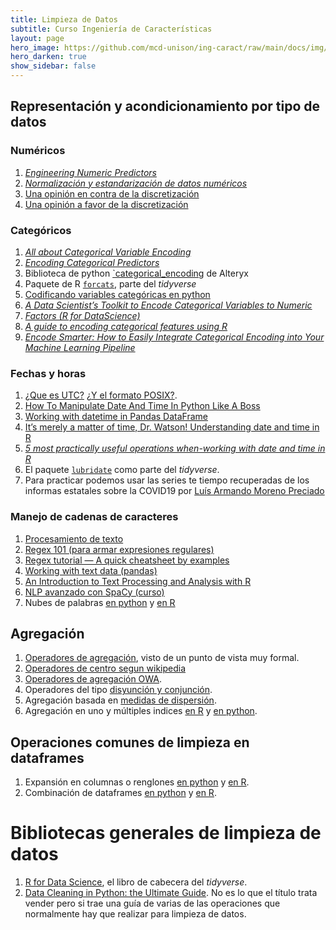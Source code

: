 ```yaml
---
title: Limpieza de Datos 
subtitle: Curso Ingeniería de Características
layout: page
hero_image: https://github.com/mcd-unison/ing-caract/raw/main/docs/img/organize-banner.jpg
hero_darken: true
show_sidebar: false
---
```


## Representación y acondicionamiento por tipo de datos

### Numéricos 

1. [*Engineering Numeric Predictors*](http://www.feat.engineering/engineering-numeric-predictors.html)
2. [*Normalización y estandarización de datos numéricos*](https://towardsdatascience.com/clearly-explained-what-why-and-how-of-feature-scaling-normalization-standardization-e9207042d971)
3. [Una opinión en contra de la discretización](https://medium.com/@peterflom/why-binning-continuous-data-is-almost-always-a-mistake-ad0b3a1d141f)
4. [Una opinión a favor de la discretización](https://towardsdatascience.com/sort-and-segment-your-data-into-bins-to-get-sorted-ranges-pandas-cut-and-qcut-7785931bbfde)

### Categóricos

1. [*All about Categorical Variable Encoding*](https://towardsdatascience.com/all-about-categorical-variable-encoding-305f3361fd02)
2. [*Encoding Categorical Predictors*](http://www.feat.engineering/encoding-categorical-predictors.html)
3. Biblioteca de python [`categorical_encoding](https://github.com/alteryx/categorical_encoding) de Alteryx
4. Paquete de R [`forcats`](https://forcats.tidyverse.org), parte del *tidyverse*
5. [Codificando variables categóricas en python](https://www.datacamp.com/community/tutorials/categorical-data)
6. [*A Data Scientist’s Toolkit to Encode Categorical Variables to Numeric*](https://towardsdatascience.com/a-data-scientists-toolkit-to-encode-categorical-variables-to-numeric-d17ad9fae03f)
7. [*Factors (R for DataScience)*](https://r4ds.had.co.nz/factors.html)
8. [*A guide to encoding categorical features using R*](https://www.r-bloggers.com/2020/02/a-guide-to-encoding-categorical-features-using-r/)
9. [*Encode Smarter: How to Easily Integrate Categorical Encoding into Your Machine Learning Pipeline*](https://innovation.alteryx.com/encode-smarter/)

### Fechas y horas

1. [¿Que es UTC?](https://en.wikipedia.org/wiki/Coordinated_Universal_Time) [¿Y el formato POSIX?](https://en.wikipedia.org/wiki/Unix_time).
2. [How To Manipulate Date And Time In Python Like A Boss](https://towardsdatascience.com/how-to-manipulate-date-and-time-in-python-like-a-boss-ddea677c6a4d)
3. [Working with datetime in Pandas DataFrame](https://towardsdatascience.com/working-with-datetime-in-pandas-dataframe-663f7af6c587)
4. [It’s merely a matter of time, Dr. Watson! Understanding date and time in R](https://towardsdatascience.com/its-merely-a-matter-of-time-dr-watson-2fd74a648842)
5. [*5 most practically useful operations when-working with date and time in R*](https://blog.exploratory.io/5-most-practically-useful-operations-when-working-with-date-and-time-in-r-9f9eb8a17465)
6. El paquete [`lubridate`](https://lubridate.tidyverse.org) como parte del *tidyverse*.
7. Para practicar podemos usar las series te tiempo recuperadas de los informas estatales sobre la COVID19 por [Luís Armando Moreno Preciado](http://www.luisarmandomoreno.com)

### Manejo de cadenas de caracteres

1. [Procesamiento de texto](https://github.com/mcd-unison/ing-caract/raw/main/slides/tratamiento_texto.pdf)
2. [Regex 101 (para armar expresiones regulares)](https://regex101.com)
3. [Regex tutorial — A quick cheatsheet by examples](https://medium.com/factory-mind/regex-tutorial-a-simple-cheatsheet-by-examples-649dc1c3f285)
4. [Working with text data (pandas)](https://pandas.pydata.org/pandas-docs/stable/user_guide/text.html)
5. [An Introduction to Text Processing and Analysis with R](https://m-clark.github.io/text-analysis-with-R/)
6. [NLP avanzado con SpaCy (curso)](https://course.spacy.io/en/)
7. Nubes de palabras [en python](https://amueller.github.io/word_cloud/) y [en R](https://cran.r-project.org/web/packages/wordcloud2/)

## Agregación

1. [Operadores de agregación](https://www.researchgate.net/profile/Magda-Komornikova/publication/285874074_Aggregation_operators_Properties_classes_and_construction_methods_Aggregation_operators_New_trends_and_applications/links/57832d7f08ae69ab88286d25/Aggregation-operators-Properties-classes-and-construction-methods-Aggregation-operators-New-trends-and-applications.pdf?_sg%5B0%5D=CnLFj_rNk1q8U3VLYbtDK1L94kNI1XBzFgrPK5vsO3b2vZYql03JSzRXon5rRZ2xnPUTo8w9lF96BTbSRhU3yA.B-4ecmBWT8oVAK6Y99nPSRyycwpAtU-ptO-jIj79Pod3oNsiVVnihUGgRhY1sEszKha86uC5gaq7tEr11gqjHw&_sg%5B1%5D=hKHosvszXiBud6dou0kAvJvHqDZ36T5UN6OYxiv6Cum8NMoqA4cdFvPPKezZbEy5viaF6O1nHHpBx5UW9Q2sQOlWZ_1mDC5COCf57riDQhhD.B-4ecmBWT8oVAK6Y99nPSRyycwpAtU-ptO-jIj79Pod3oNsiVVnihUGgRhY1sEszKha86uC5gaq7tEr11gqjHw&_iepl=), visto de un punto de vista muy formal. 
2. [Operadores de centro segun wikipedia](https://en.wikipedia.org/wiki/Average)
3. [Operadores de agregación OWA](https://www.researchgate.net/publication/228553904_OWA_Operators_in_Decision_Making).
4. Operadores del tipo [disyunción y conjunción](https://en.wikipedia.org/wiki/T-norm).
5. Agregación basada en [medidas de dispersión](https://en.wikipedia.org/wiki/Statistical_dispersion). 
6. Agregación en uno y múltiples indices [en R](https://dplyr.tidyverse.org/articles/grouping.html) y [en python](https://pandas.pydata.org/docs/getting_started/intro_tutorials/06_calculate_statistics.html).

## Operaciones comunes de limpieza en dataframes

1. Expansión en columnas o renglones [en python](https://pandas.pydata.org/docs/user_guide/reshaping.html) y [en R](https://tidyr.tidyverse.org/articles/pivot.html).
2. Combinación de dataframes [en python](https://pandas.pydata.org/docs/getting_started/intro_tutorials/08_combine_dataframes.html) y [en R](https://dplyr.tidyverse.org/articles/two-table.html). 

# Bibliotecas generales de limpieza de datos

1. [R for Data Science](https://r4ds.had.co.nz), el libro de cabecera del *tidyverse*.
2. [Data Cleaning in Python: the Ultimate Guide](https://towardsdatascience.com/data-cleaning-in-python-the-ultimate-guide-2020-c63b88bf0a0d). No es lo que el título trata vender pero si trae una guía de varias de las operaciones que normalmente hay que realizar para limpieza de datos.

